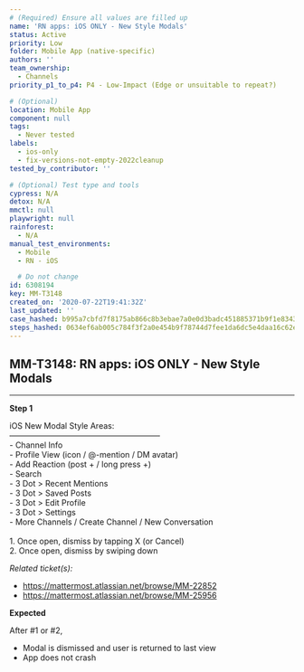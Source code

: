```yaml
---
# (Required) Ensure all values are filled up
name: 'RN apps: iOS ONLY - New Style Modals'
status: Active
priority: Low
folder: Mobile App (native-specific)
authors: ''
team_ownership:
  - Channels
priority_p1_to_p4: P4 - Low-Impact (Edge or unsuitable to repeat?)

# (Optional)
location: Mobile App
component: null
tags:
  - Never tested
labels:
  - ios-only
  - fix-versions-not-empty-2022cleanup
tested_by_contributor: ''

# (Optional) Test type and tools
cypress: N/A
detox: N/A
mmctl: null
playwright: null
rainforest:
  - N/A
manual_test_environments:
  - Mobile
  - RN - iOS

  # Do not change
id: 6308194
key: MM-T3148
created_on: '2020-07-22T19:41:32Z'
last_updated: ''
case_hashed: b995a7cbfd7f8175ab866c8b3ebae7a0e0d3badc451885371b9f1e8343df8dc27a7174fc6d3de3702f2a73fb1a419d22
steps_hashed: 0634ef6ab005c784f3f2a0e454b9f78744d7fee1da6dc5e4daa16c62e9e9565ad73ee8dfdf0d1185f4e4293ff0ec2bd0
---
```


<!-- (Auto-generated) Based on frontmatter's "key" and "name" -->

## MM-T3148: RN apps: iOS ONLY - New Style Modals

---

**Step 1**

iOS New Modal Style Areas:\
———————————————————\
\- Channel Info\
\- Profile View (icon / @-mention / DM avatar)\
\- Add Reaction (post + / long press +)\
\- Search\
\- 3 Dot > Recent Mentions\
\- 3 Dot > Saved Posts\
\- 3 Dot > Edit Profile\
\- 3 Dot > Settings\
\- More Channels / Create Channel / New Conversation\
\
1\. Once open, dismiss by tapping X (or Cancel)\
2\. Once open, dismiss by swiping down

_Related ticket(s):_

- <https://mattermost.atlassian.net/browse/MM-22852>
- <https://mattermost.atlassian.net/browse/MM-25956>

**Expected**

After #1 or #2,

- Modal is dismissed and user is returned to last view
- App does not crash
